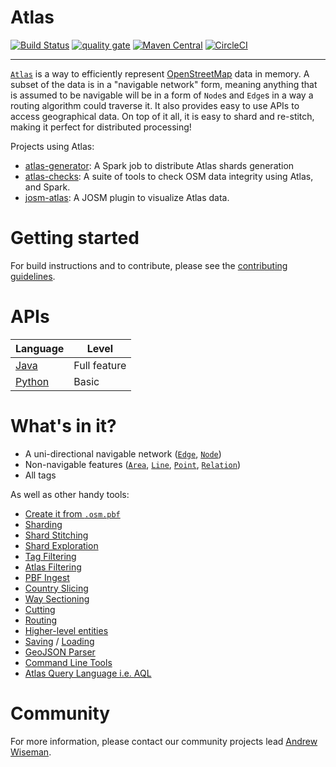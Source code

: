 # Atlas

[![Build Status](https://travis-ci.org/osmlab/atlas.svg?branch=main)](https://travis-ci.org/osmlab/atlas)
[![quality gate](https://sonarcloud.io/api/project_badges/measure?project=org.openstreetmap.atlas%3Aatlas&metric=alert_status)](https://sonarcloud.io/dashboard?id=org.openstreetmap.atlas%3Aatlas)
[![Maven Central](https://img.shields.io/maven-central/v/org.openstreetmap.atlas/atlas.svg?label=Maven%20Central)](https://search.maven.org/search?q=g:%22org.openstreetmap.atlas%22%20AND%20a:%22atlas%22)
[![CircleCI](https://circleci.com/gh/osmlab/atlas/tree/main.svg?style=shield)](https://circleci.com/gh/osmlab/atlas/tree/main)

---

[`Atlas`](src/main/java/org/openstreetmap/atlas/geography/atlas/Atlas.java) is a way to efficiently represent [OpenStreetMap](http://www.openstreetmap.org/) data in memory. A subset of the data is in a "navigable network" form, meaning anything that is assumed to be navigable will be in a form of `Node`s and `Edge`s in a way a routing algorithm could traverse it. It also provides easy to use APIs to access geographical data. On top of it all, it is easy to shard and re-stitch, making it perfect for distributed processing!

Projects using Atlas:
* [atlas-generator](https://github.com/osmlab/atlas-generator): A Spark job to distribute Atlas shards generation
* [atlas-checks](https://github.com/osmlab/atlas-checks): A suite of tools to check OSM data integrity using Atlas, and Spark.
* [josm-atlas](https://github.com/osmlab/josm-atlas): A JOSM plugin to visualize Atlas data.

# Getting started

For build instructions and to contribute, please see the [contributing guidelines](CONTRIBUTING.md).

# APIs

Language|Level
---|---
[Java](/src/main/java/org/openstreetmap/atlas/geography/atlas#using-atlas)|Full feature
[Python](/pyatlas#pyatlas)|Basic

# What's in it?

* A uni-directional navigable network ([`Edge`](src/main/java/org/openstreetmap/atlas/geography/atlas/items/Edge.java), [`Node`](src/main/java/org/openstreetmap/atlas/geography/atlas/items/Node.java))
* Non-navigable features ([`Area`](src/main/java/org/openstreetmap/atlas/geography/atlas/items/Area.java), [`Line`](src/main/java/org/openstreetmap/atlas/geography/atlas/items/Line.java), [`Point`](src/main/java/org/openstreetmap/atlas/geography/atlas/items/Point.java), [`Relation`](src/main/java/org/openstreetmap/atlas/geography/atlas/items/Relation.java))
* All tags

As well as other handy tools:

* [Create it from `.osm.pbf`](/src/main/java/org/openstreetmap/atlas/geography/atlas#building-an-atlas-from-an-osmpbf-file)
* [Sharding](/src/main/java/org/openstreetmap/atlas/geography/sharding#sharding)
* [Shard Stitching](/src/main/java/org/openstreetmap/atlas/geography/atlas/multi#multiatlas)
* [Shard Exploration](/src/main/java/org/openstreetmap/atlas/geography/atlas/dynamic#dynamicatlas)
* [Tag Filtering](/src/main/java/org/openstreetmap/atlas/tags/filters#tag-filtering)
* [Atlas Filtering](/src/main/java/org/openstreetmap/atlas/geography/atlas#filtering-an-atlas)
* [PBF Ingest](/src/main/java/org/openstreetmap/atlas/geography/atlas/raw/creation)
* [Country Slicing](/src/main/java/org/openstreetmap/atlas/geography/atlas/raw/slicing)
* [Way Sectioning](/src/main/java/org/openstreetmap/atlas/geography/atlas/raw/sectioning)
* [Cutting](/src/main/java/org/openstreetmap/atlas/geography/atlas#country-slicing)
* [Routing](/src/main/java/org/openstreetmap/atlas/geography/atlas/routing#routing)
* [Higher-level entities](/src/main/java/org/openstreetmap/atlas/geography/atlas/items/complex#complex-entities)
* [Saving](/src/main/java/org/openstreetmap/atlas/geography/atlas#saving-an-atlas) / [Loading](/src/main/java/org/openstreetmap/atlas/geography/atlas#using-atlas)
* [GeoJSON Parser](/src/main/java/org/openstreetmap/atlas/geography/geojson/parser)
* [Command Line Tools](atlas-shell-tools)
* [Atlas Query Language i.e. AQL](/src/main/groovy/org/openstreetmap/atlas/geography/atlas/dsl)

# Community

For more information, please contact our community projects lead [Andrew Wiseman](https://github.com/awisemanapple).
